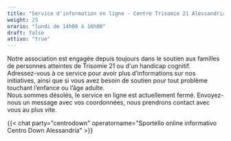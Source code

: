 ```yaml
---
title: "﻿Service d'information en ligne - Centre Trisomie 21 Alessandria"
weight: 25
orario: "lundi de 14h00 à 16h00"
draft: false
attivo: "true"
---
```


Notre association est engagée depuis toujours dans le soutien aux familles de personnes atteintes de Trisomie 21 ou d'un handicap cognitif.  
Adressez-vous à ce service pour avoir plus d’informations sur nos initiatives, ainsi que si vous avez besoin de soutien pour tout problème touchant l’enfance ou l’âge adulte.  
Nous sommes désolés, le service en ligne est actuellement fermé. Envoyez-nous un message avec vos coordonnées, nous prendrons contact avec vous au plus vite.

{{< chat party="centrodown" operatorname="Sportello online informativo Centro Down Alessandria" >}}

